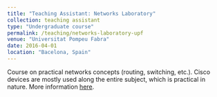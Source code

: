 ```yaml
---
title: "Teaching Assistant: Networks Laboratory"
collection: teaching assistant
type: "Undergraduate course"
permalink: /teaching/networks-laboratory-upf
venue: "Universitat Pompeu Fabra"
date: 2016-04-01
location: "Bacelona, Spain"
---
```


Course on practical networks concepts (routing, switching, etc.). Cisco devices are mostly used along the entire subject, which is practical in nature. More information [here](https://www.upf.edu/en/web/graus/grau-enginyeria-xarxes-telecomunicacio).